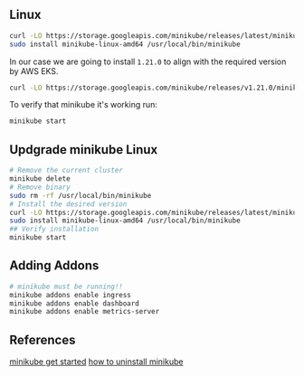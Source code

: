 
## Linux

```bash
curl -LO https://storage.googleapis.com/minikube/releases/latest/minikube-linux-amd64
sudo install minikube-linux-amd64 /usr/local/bin/minikube
```

In our case we are going to install `1.21.0` to align with the required version by AWS EKS.

```bash
curl -LO https://storage.googleapis.com/minikube/releases/v1.21.0/minikube-linux-amd64
```

To verify that minikube it's working run:

```bash
minikube start
```

## Updgrade minikube Linux

```bash
# Remove the current cluster
minikube delete
# Remove binary
sudo rm -rf /usr/local/bin/minikube
# Install the desired version
curl -LO https://storage.googleapis.com/minikube/releases/latest/minikube-linux-amd64
sudo install minikube-linux-amd64 /usr/local/bin/minikube
## Verify installation
minikube start
```

## Adding Addons

```bash
# minikube must be running!!
minikube addons enable ingress
minikube addons enable dashboard
minikube addons enable metrics-server
```

## References

[minikube get started](https://minikube.sigs.k8s.io/docs/start/)
[how to uninstall minikube](https://stackoverflow.com/questions/66016567/how-to-uninstall-minikube-from-ubuntu-i-get-an-unable-to-load-cached-images-e#:~:text=First%2C%20run%20minikube%20delete%20to,can%20safely%20remove%20its%20binary.)
